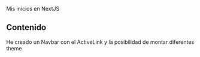 Mis inicios en NextJS

## Contenido

He creado un Navbar con el ActiveLink y la posibilidad de montar diferentes theme
